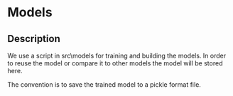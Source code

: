 # Models

## Description

We use a script in src\models for training and building the models. In order to reuse the model or compare it to other models the model will be stored here.

The convention is to save the trained model to a pickle format file.
